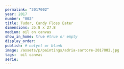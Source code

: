 ```yaml
---
permalink: "2017002"
year: 2017
number: "002"
title: Tudor, Candy Floss Eater
dimensions: 35.8 x 27.8
medium: oil on canvas
show_in_home: true #true or empty
display_order: 
publish: # notyet or blank
image: /assets/p/paintings/adria-sartore-2017002.jpg
tags:  oil canvas
serie:
---
```

